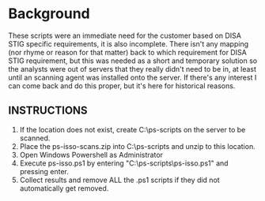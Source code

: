 # Background
These scripts were an immediate need for the customer based on DISA STIG specific requirements, it is also incomplete. There isn't any mapping (nor rhyme or reason for that matter) back to which requirement for DISA STIG requirement, but this was needed as a short and temporary solution so the analysts were out of servers that they really didn't need to be in, at least until an scanning agent was installed onto the server. If there's any interest I can come back and do this proper, but it's here for historical reasons.

## INSTRUCTIONS
1)	If the location does not exist, create C:\ps-scripts on the server to be scanned.
2)	Place the ps-isso-scans.zip into C:\ps-scripts and unzip to this location.
3)	Open Windows Powershell as Administrator
4)	Execute ps-isso.ps1 by entering "C:\ps-scripts\ps-isso.ps1" and pressing enter.
5)	Collect results and remove ALL the .ps1 scripts if they did not automatically get removed.